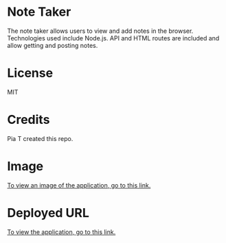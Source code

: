 # Note Taker
The note taker allows users to view and add notes in the browser.  Technologies used include Node.js.  API and HTML routes are included and allow getting and posting notes.

# License
MIT

# Credits
Pia T created this repo.

# Image
[To view an image of the application, go to this link.](https://ibb.co/KbRkLJ2)

# Deployed URL
[To view the application, go to this link.](https://pt-note-taker-app.herokuapp.com/)

